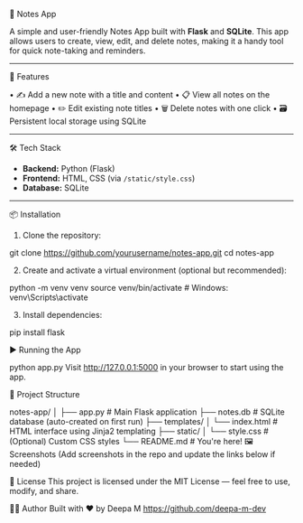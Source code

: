 📝 Notes App

A simple and user-friendly Notes App built with **Flask** and **SQLite**. 
This app allows users to create, view, edit, and delete notes, making it a handy tool for quick note-taking and reminders.

---

🚀 Features

• ✍️ Add a new note with a title and content
• 📋 View all notes on the homepage
• ✏️ Edit existing note titles
• 🗑️ Delete notes with one click
• 🗃️ Persistent local storage using SQLite

---

🛠️ Tech Stack

- **Backend:** Python (Flask)
- **Frontend:** HTML, CSS (via `/static/style.css`)
- **Database:** SQLite

---

📦 Installation

1. Clone the repository:
   
git clone https://github.com/yourusername/notes-app.git
cd notes-app 

2. Create and activate a virtual environment (optional but recommended):
   
python -m venv venv
source venv/bin/activate  # Windows: venv\Scripts\activate

3. Install dependencies:

pip install flask

▶️ Running the App

python app.py
Visit http://127.0.0.1:5000 in your browser to start using the app.

📂 Project Structure

notes-app/
│
├── app.py                  # Main Flask application
├── notes.db                # SQLite database (auto-created on first run)
├── templates/
│   └── index.html          # HTML interface using Jinja2 templating
├── static/
│   └── style.css           # (Optional) Custom CSS styles
└── README.md               # You're here!
🖼️ Screenshots
(Add screenshots in the repo and update the links below if needed)


📄 License
This project is licensed under the MIT License — feel free to use, modify, and share.

🙋‍♀️ Author
Built with ❤️ by Deepa M
https://github.com/deepa-m-dev
